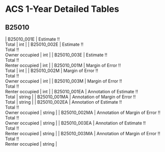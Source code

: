 # ACS 1-Year Detailed Tables

## B25010

| B25010_001E | Estimate !!<br>Total | int |
| B25010_002E | Estimate !!<br>Total !!<br>Owner occupied | int |
| B25010_003E | Estimate !!<br>Total !!<br>Renter occupied | int |
| B25010_001M | Margin of Error !!<br>Total | int |
| B25010_002M | Margin of Error !!<br>Total !!<br>Owner occupied | int |
| B25010_003M | Margin of Error !!<br>Total !!<br>Renter occupied | int |
| B25010_001EA | Annotation of Estimate !!<br>Total | string |
| B25010_001MA | Annotation of Margin of Error !!<br>Total | string |
| B25010_002EA | Annotation of Estimate !!<br>Total !!<br>Owner occupied | string |
| B25010_002MA | Annotation of Margin of Error !!<br>Total !!<br>Owner occupied | string |
| B25010_003EA | Annotation of Estimate !!<br>Total !!<br>Renter occupied | string |
| B25010_003MA | Annotation of Margin of Error !!<br>Total !!<br>Renter occupied | string |


